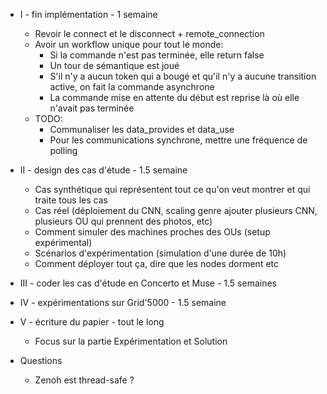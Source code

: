 - I - fin implémentation - 1 semaine
  - Revoir le connect et le disconnect + remote_connection
  - Avoir un workflow unique pour tout le monde:
    - Si la commande n'est pas terminée, elle return false
    - Un tour de sémantique est joué
    - S'il n'y a aucun token qui a bougé et qu'il n'y a aucune transition active,
    on fait la commande asynchrone
    - La commande mise en attente du début est reprise là où elle n'avait pas terminée
  - TODO:
    - Communaliser les data_provides et data_use
    - Pour les communications synchrone, mettre une fréquence de polling

- II - design des cas d'étude - 1.5 semaine
  - Cas synthétique qui représentent tout ce qu'on veut montrer et qui traite tous les cas
  - Cas réel (déploiement du CNN, scaling genre ajouter plusieurs CNN, plusieurs OU qui prennent des photos, etc)
  - Comment simuler des machines proches des OUs (setup expérimental)
  - Scénarios d'expérimentation (simulation d'une durée de 10h)
  - Comment déployer tout ça, dire que les nodes dorment etc
- III - coder les cas d'étude en Concerto et Muse - 1.5 semaines
- IV - expérimentations sur Grid'5000 - 1.5 semaine
- V - écriture du papier - tout le long
  - Focus sur la partie Expérimentation et Solution

- Questions
  - Zenoh est thread-safe ?